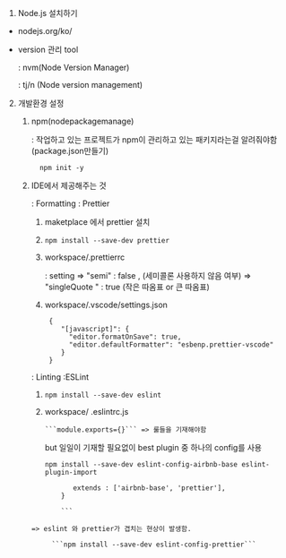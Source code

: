 1.  Node.js 설치하기
   
   - nodejs.org/ko/
   - version 관리 tool
       
       : nvm(Node Version Manager)
       
       : tj/n (Node version management)

2. 개발환경 설정

   1) npm(nodepackagemanage)
      
      : 작업하고 있는 프로젝트가 npm이 관리하고 있는 패키지라는걸 알려줘야함 (package.json만들기)
            
            npm init -y
          
   
   2) IDE에서 제공해주는 것

      : Formatting : Prettier
      
         1. maketplace 에서 prettier 설치
        
         2.  ```npm install --save-dev prettier```

         3. workspace/.prettierrc
          
            : setting => "semi" : false , (세미콜론 사용하지 않음 여부)
                      => "singleQuote " : true (작은 따옴표 or 큰 따옴표) 
          
         4. workspace/.vscode/settings.json

            ```
             {
                "[javascript]": {
                  "editor.formatOnSave": true,
                  "editor.defaultFormatter": "esbenp.prettier-vscode"
                }
             }
            ```
        
      : Linting :ESLint
      
         1. ``` npm install --save-dev eslint ```

         2. workspace/ .eslintrc.js

                ```module.exports={}``` => 룰들을 기재해야함
               
            but 일일이 기재할 필요없이 best plugin 중 하나의 config를 사용
               
               ```npm install --save-dev eslint-config-airbnb-base eslint-plugin-import ```
               
               ```module.exports = {
                      extends : ['airbnb-base', 'prettier'],
                   }
                   
                   ```
      
          => eslint 와 prettier가 겹치는 현상이 발생함.
      
               ```npm install --save-dev eslint-config-prettier```
      
      
